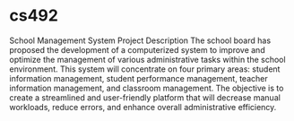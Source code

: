 # cs492
School Management System
Project Description
The school board has proposed the development of a computerized system to improve and optimize the management of various administrative tasks within the school environment. This system will concentrate on four primary areas: student information management, student performance management, teacher information management, and classroom management. The objective is to create a streamlined and user-friendly platform that will decrease manual workloads, reduce errors, and enhance overall administrative efficiency.

